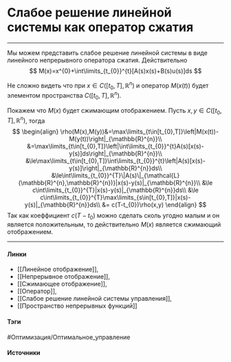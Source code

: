 # Слабое решение линейной системы как оператор сжатия
***
Мы можем представить слабое решение линейной системы в виде линейного непрерывного оператора сжатия. 
Действительно 
$$
M(x)=x^{0}+\int\limits_{t_{0}}^{t}[A(s)x(s)+B(s)u(s)]ds
$$

Не сложно видеть что при $x\in C([t_{0},T],\mathbb{R}^{n})$ и оператор $M(x(t))$ будет элементом пространства $C([t_{0},T],\mathbb{R}^{n})$.

Покажем что $M(x)$ будет сжимающим отображением. Пусть $x,y\in C([t_{0},T],\mathbb{R}^{n})$, тогда
$$
\begin{align}
\rho(M(x),M(y))&=\max\limits_{t\in[t_{0},T]}\left|M(x(t))-M(y(t))\right|_{\mathbb{R}^{n}}\\
&=\max\limits_{t\in[t_{0},T]}\left|\int\limits_{t_{0}}^{t}A(s)[x(s)-y(s)]ds\right|_{\mathbb{R}^{n}}\\
&\le\max\limits_{t\in[t_{0},T]}\int\limits_{t_{0}}^{t}\left|A(s)[x(s)-y(s)]\right|_{\mathbb{R}^{n}}ds\\
&\le\int\limits_{t_{0}}^{T}\|A(s)\|_{\mathcal{L}(\mathbb{R}^{n},\mathbb{R}^{n})}|x(s)-y(s)|_{\mathbb{R}^{n}}\\
&\le c\int\limits_{t_{0}}^{T}|x(s)-y(s)|_{\mathbb{R}^{n}}ds\\
&\le c\int\limits_{t_{0}}^{T}\max\limits_{s\in[t_{0},T]}|x(s)-y(s)|_{\mathbb{R}^{n}}ds\\
&= c(T-t_{0})\rho(x,y)
\end{align}
$$
Так как коеффициент $c(T-t_{0})$ можно сделать сколь угодно малым и он является положительным, то действительно $M(x)$ является сжимающий отображением.
***
#### Линки
- [[Линейное отображение]],
- [[Непрерывное отображение]],
- [[Сжимающее отображение]],
- [[Оператор]],
- [[Слабое решение линейной системы управления]],
- [[Пространство непрерывных функций]]
#### Тэги
 #Оптимизация/Оптимальное_управление 
#### Источники